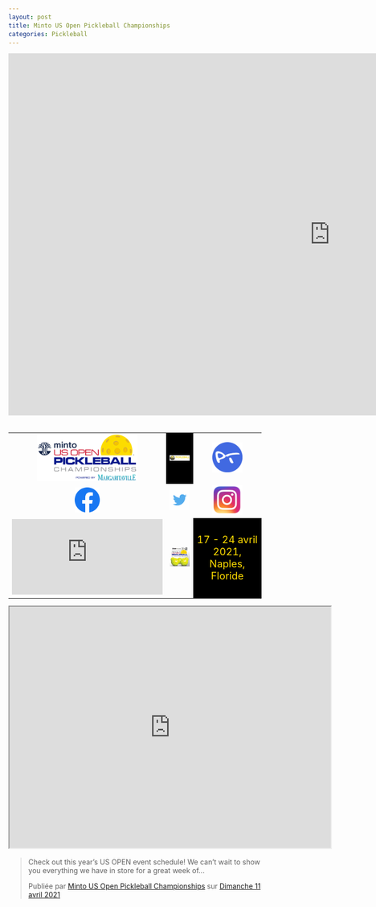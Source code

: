 ```yaml
---
layout: post
title: Minto US Open Pickleball Championships
categories: Pickleball
---
```

<!-- Code pour les posts facebook -->
<div id="fb-root"></div>
<script async defer crossorigin="anonymous" src="https://connect.facebook.net/fr_CA/sdk.js#xfbml=1&version=v10.0" nonce="nuCryucA"></script>

<div class="videoWrapper">
<iframe width="1280" height="720" src="https://www.youtube.com/embed/wNqB2Wlw0KQ" title="YouTube video player" frameborder="0" allow="accelerometer; autoplay; clipboard-write; encrypted-media; gyroscope; picture-in-picture" allowfullscreen></iframe>
</div>

<br>

<table>
    <tr>
        <td>
            <div style="text-align: center">
                <a href="https://usopenpickleballchampionship.com/index.html" target="_blank" rel="noopener noreferrer"><img src="/images/usopen_pickleball_logo.png" width="200"/></a>
            </div>
        </td>
        <td style="background-color:#000"> 
            <div style="text-align: center">
                <a href="http://www.pickleballchannel.com/live" target="_blank" rel="noopener noreferrer"><img src="/images/pb-logo-400.png" width="180"/></a>
            </div>
        </td>
        <td>
            <div style="text-align: center">  
                <a href="https://www.pickleballtournaments.com/tournamentinfo.pl?tid=3679" target="_blank" rel="noopener noreferrer"><img src="/images/pt.png" alt="pickleballtournaments.com" width="60"/></a>
            </div>
        </td>
    </tr>
    <tr>
        <td>
            <div style="text-align: center">
                <a href="https://www.facebook.com/usopenpickleball" target="_blank" rel="noopener noreferrer"><img src="/images/facebook.png" width="50"/></a>
            </div>
        </td>
        <td>
            <div style="text-align: center">
            <a href="https://twitter.com/usopenpicklebal" target="_blank" rel="noopener noreferrer"><img src="/images/twitter.png" width="80"/></a>
            </div>
        </td>
        <td>
            <div style="text-align: center">
            <a href="https://www.instagram.com/usopenpickleball" target="_blank" rel="noopener noreferrer"><img src="/images/instagram.png" width="60"/></a>
            </div>
        </td>
    </tr>
    <tr>
        <td>
            <div style="text-align: center">
                <iframe src="https://www.google.com/maps/embed?pb=!1m14!1m8!1m3!1d14331.109480978559!2d-81.7644604!3d26.1061851!3m2!1i1024!2i768!4f13.1!3m3!1m2!1s0x0%3A0xbb225783591a9389!2sEast%20Naples%20Community%20Park!5e0!3m2!1sfr!2sca!4v1618327353117!5m2!1sfr!2sca" style="border:0;" allowfullscreen="" loading="lazy"></iframe>
            </div>
        </td>
        <td>
            <div style="text-align: center">
            <a href="https://www.walmart.ca/fr/ip/balles-de-pickleball-optique-extrieur-x-40-franklin-sports-paquet-de-3/6000201061182" target="_blank" rel="noopener noreferrer"><img src="/images/usopenball.jpg" width="200"/></a>
            </div>
        </td>
        <td style="background-color:#000">
            <div style="text-align: center">
            <p style="font-size:20px; color:#FEDC01;">17 - 24 avril 2021, Naples, Floride</p>
            </div>
        </td>
    </tr>
</table>

<iframe src="https://drive.google.com/file/d/1lC61ksXw1XaTtpeTSwCv6rIet-gD0_4N/preview" width="640" height="480"></iframe>

<div class="fb-post" data-href="https://www.facebook.com/usopenpickleball/posts/3119449668341397" data-width="500" data-show-text="true"><blockquote cite="https://www.facebook.com/usopenpickleball/posts/3119449668341397" class="fb-xfbml-parse-ignore"><p>Check out this year’s US OPEN event schedule! We can’t wait to show you everything we have in store for a great week of...</p>Publiée par <a href="https://www.facebook.com/usopenpickleball/">Minto US Open Pickleball Championships</a> sur&nbsp;<a href="https://www.facebook.com/usopenpickleball/posts/3119449668341397">Dimanche 11 avril 2021</a></blockquote></div>